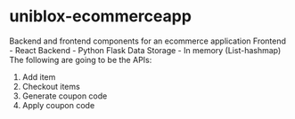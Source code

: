 # uniblox-ecommerceapp
Backend and frontend components for an ecommerce application
Frontend - React 
Backend - Python Flask 
Data Storage - In memory (List-hashmap)
The following are going to be the APIs:
1) Add item
2) Checkout items
3) Generate coupon code
4) Apply coupon code 
